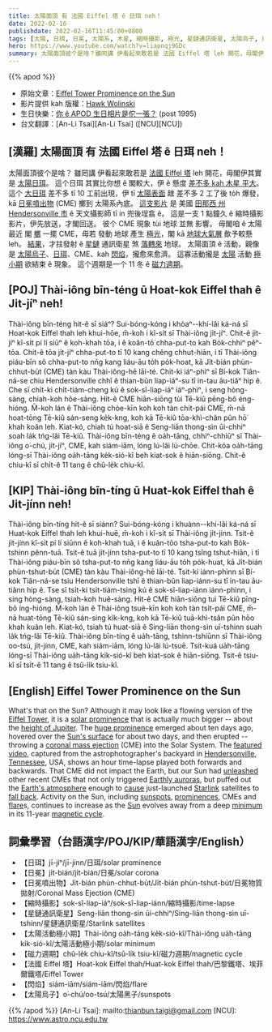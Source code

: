 ```yaml
---
title: 太陽面頂 有 法國 Eiffel 塔 ê 日珥 neh！
date: 2022-02-16
publishdate: 2022-02-16T11:45:00+0800
tags: [太陽, 日珥, 日冕, 太陽系, 木星, 縮時攝影, 極光, 星鏈通訊衛星, 太陽烏子, 烏子, 太陽活動極小期, 日冕噴出物, CME, 閃焰, 法國 Eiffel 塔, 磁力週期]
hero: https://www.youtube.com/watch?v=liapnqj9GDc
summary: 太陽面頂彼个是啥？雖罔講 伊看起來敢若是 法國 Eiffel 塔 leh 開花，毋閣伊其實是太陽日珥。
---
```


{{% apod %}}

- 原始文章：[Eiffel Tower Prominence on the Sun](https://apod.nasa.gov/apod/ap220216.html)
- 影片提供 kah 版權：[Hawk Wolinski](https://www.astrobin.com/users/AstroHawk/)
- 生日快樂：[你 ê APOD 生日相片是佗一張？](https://apod.nasa.gov/apod/calendar/allyears.html) (post 1995)
- 台文翻譯：[An-Li Tsai][An-Li Tsai] ([NCU][NCU])

## [漢羅] 太陽面頂 有 法國 Eiffel 塔 ê 日珥 neh！
太陽面頂彼个是啥？
雖罔講 伊看起來敢若是 [法國 Eiffel 塔][Eiffel Tower] leh 開花，毋閣伊其實是 [太陽日珥][solar prominence]。
這个日珥 其實比你想 ê 閣較大，伊 ê 懸度 [差不多 kah 木星 平大][height of Jupiter]。
這个 [大日珥][huge prominence t] 差不多 tī 10 工前出現，伊 tī [太陽表面][Sun's surface] 趖 差不多 2 工了後 to̍h 爆發，kā [日冕噴出物][coronal mass ejection] (CME) 擲到 太陽系內底。
[這支影片][featured video] 是 美國 [田那西 州][Tennessee] [Hendersonville 市][Hendersonville] ê 天文攝影師 tī in 兜後埕翕 ê。
這是一支 1 點鐘久 ê 縮時攝影影片，伊先放送，才閣回送。
彼个 CME 現象 tùi 地球 並無 影響。
毋閣咱 ê 太陽最近 閣 [擲][unleashed] 一擺 CME，毋若 發動 地球 產生 [極光][Earthly auroras t]，閣 kā [地球大氣層][Earth's atmosphere] 歕予較懸 leh。
[結果][cause]，才拄發射 ê [星鏈][Starlink] 通訊衛星 煞 [落轉來][fall back] 地球。
太陽面頂 ê 活動，親像是 [太陽烏子][sunspots]、[日珥][prominences]、CME、kah [閃焰][flare]，攏愈來愈濟。
這寡活動攏是 [太陽][Sun] 活動 [極小期][minimum] 欲結束 ê 現象。
這个週期是一个 11 冬 ê [磁力週期][magnetic cycle]。

## [POJ] Thài-iông bīn-téng ū Hoat-kok Eiffel thah ê Ji̍t-jíⁿ neh!
Thài-iông bīn-téng hit-ê sī siáⁿ?
Sui-bóng-kóng i khòaⁿ--khí-lâi ká-ná sī Hoat-kok Eiffel thah leh khui-hōe, m̄-koh i kî-si̍t sī Thài-iông ji̍t-jíⁿ.
Chit-ê ji̍t-jíⁿ kî-si̍t pí lí siūⁿ ê koh-khah tōa, i ê koân-tō͘ chha-put-to kah Bo̍k-chhiⁿ pêⁿ-tōa.
Chit-ê tōa ji̍t-jíⁿ chha-put-to tī 10 kang chêng chhut-hiān, i tī Thài-iông piáu-bīn sô chha-put-to nn̄g kang liáu-āu to̍h po̍k-hoat, kā Ji̍t-bián phùn-chhut-bu̍t  (CME) tàn kàu Thài-iông-hē lāi-té.
Chit-ki iáⁿ-phìⁿ sī Bí-kok Tiân-ná-se chiu Hendersonville chhī ê thian-bûn liap-iáⁿ-su tī in-tau āu-tiâⁿ hip ê.
Che sī chi̍t-ki chi̍t-tiám-cheng kú ê sok-sî-liap-iáⁿ iáⁿ-phìⁿ, i seng hòng-sàng, chiah-koh hôe-sàng.
Hit-ê CME hiān-siōng tùi Tē-kiû pēng-bô éng-hióng.
M̄-koh lán ê Thài-iông chòe-kīn koh koh tàn chi̍t-pái CME, m̄-nā hoat-tōng Tē-kiû sán-seng ke̍k-kng, koh kā Tē-kiû tōa-khì-chân pûn hō͘ khah koân leh.
Kiat-kó, chiah tú hoat-siā ê Seng-liān thong-sìn ūi-chhiⁿ soah la̍k tńg-lâi Tē-kiû.
Thài-iông bīn-téng ê oa̍h-tāng, chhiⁿ-chhiūⁿ sī Thài-iông o͘-chú, ji̍t-jíⁿ, CME, kah siám-iām, lóng lú-lâi lú-chōe.
Chit-kóa oa̍h-tāng lóng-sī Thài-iông oa̍h-tāng ke̍k-sió-kî beh kiat-sok ê hiān-siōng.
Chit-ê chiu-kî sī chi̍t-ê 11 tang ê chû-le̍k chiu-kî.

## [KIP] Thài-iông bīn-tíng ū Huat-kok Eiffel thah ê Ji̍t-jínn neh!
Thài-iông bīn-tíng hit-ê sī siánn?
Sui-bóng-kóng i khuànn--khí-lâi ká-ná sī Huat-kok Eiffel thah leh khui-huē, m̄-koh i kî-si̍t sī Thài-iông ji̍t-jínn.
Tsit-ê ji̍t-jínn kî-si̍t pí lí siūnn ê koh-khah tuā, i ê kuân-tōo tsha-put-to kah Bo̍k-tshinn pênn-tuā.
Tsit-ê tuā ji̍t-jínn tsha-put-to tī 10 kang tsîng tshut-hiān, i tī Thài-iông piáu-bīn sô tsha-put-to nn̄g kang liáu-āu to̍h po̍k-huat, kā Ji̍t-bián phùn-tshut-bu̍t  (CME) tàn kàu Thài-iông-hē lāi-té.
Tsit-ki iánn-phìnn sī Bí-kok Tiân-ná-se tsiu Hendersonville tshī ê thian-bûn liap-iánn-su tī in-tau āu-tiânn hip ê.
Tse sī tsi̍t-ki tsi̍t-tiám-tsing kú ê sok-sî-liap-iánn iánn-phìnn, i sing hòng-sàng, tsiah-koh huê-sàng.
Hit-ê CME hiān-siōng tuì Tē-kiû pīng-bô íng-hióng.
M̄-koh lán ê Thài-iông tsuè-kīn koh koh tàn tsi̍t-pái CME, m̄-nā huat-tōng Tē-kiû sán-sing ki̍k-kng, koh kā Tē-kiû tuā-khì-tsân pûn hōo khah kuân leh.
Kiat-kó, tsiah tú huat-siā ê Sing-liān thong-sìn uī-tshinn suah la̍k tńg-lâi Tē-kiû.
Thài-iông bīn-tíng ê ua̍h-tāng, tshinn-tshiūnn sī Thài-iông oo-tsú, ji̍t-jínn, CME, kah siám-iām, lóng lú-lâi lú-tsuē.
Tsit-kuá ua̍h-tāng lóng-sī Thài-iông ua̍h-tāng ki̍k-sió-kî beh kiat-sok ê hiān-siōng.
Tsit-ê tsiu-kî sī tsi̍t-ê 11 tang ê tsû-li̍k tsiu-kî.

## [English] Eiffel Tower Prominence on the Sun
What's that on the Sun?
Although it may look like a flowing version of the [Eiffel Tower][Eiffel Tower], it is a [solar prominence][solar prominence] that is actually much bigger -- about the [height of Jupiter][height of Jupiter].
The [huge prominence][huge prominence e] emerged about ten days ago, hovered over the [Sun's surface][Sun's surface] for about two days, and then erupted -- throwing a [coronal mass ejection][coronal mass ejection] (CME) into the Solar System.
The [featured video][featured video], captured from the astrophotographer's backyard in [Hendersonville][Hendersonville], [Tennessee][Tennessee], USA, shows an hour time-lapse played both forwards and backwards.
That CME did not impact the Earth, but our Sun had [unleashed][unleashed] other recent CMEs that not only triggered [Earthly auroras][Earthly auroras e], but puffed out the [Earth's atmosphere][Earth's atmosphere] enough to [cause][cause] just-launched [Starlink][Starlink] satellites to [fall back][fall back].
Activity on the Sun, including [sunspots][sunspots], [prominences][prominences], CMEs and [flare][flare]s, continues to increase as the [Sun][Sun] evolves away from a deep [minimum][minimum] in its 11-year [magnetic cycle][magnetic cycle].

## 詞彙學習（台語漢字/POJ/KIP/華語漢字/English）
- 【日珥】jī-jíⁿ/jī-jínn/日珥/solar prominence
- 【日冕】ji̍t-bián/ji̍t-bián/日冕/solar corona
- 【日冕噴出物】Ji̍t-bián phùn-chhut-bu̍t/Ji̍t-bián phùn-tshut-bu̍t/日冕物質拋射/Coronal Mass Ejection (CME)
- 【縮時攝影】sok-sî-liap-iáⁿ/sok-sî-liap-iánn/縮時攝影/time-lapse
- 【星鏈通訊衛星】Seng-liān thong-sìn ūi-chhiⁿ/Sing-liān thong-sìn uī-tshinn/星鏈通訊衛星/Starlink satellites
- 【太陽活動極小期】Thài-iông oa̍h-tāng ke̍k-sió-kî/Thài-iông ua̍h-tāng ki̍k-sió-kî/太陽活動極小期/solar minimum
- 【磁力週期】chû-le̍k chiu-kî/tsû-li̍k tsiu-kî/磁力週期/magnetic cycle
- 【法國 Eiffel 塔】Hoat-kok Eiffel thah/Huat-kok Eiffel thah/巴黎鐵塔、埃菲爾鐵塔/Eiffel Tower
- 【閃焰】siám-iām/siám-iām/閃焰/flare
- 【太陽烏子】o͘-chú/oo-tsú/太陽黑子/sunspots

{{% /apod %}}
[An-Li Tsai]: mailto:thianbun.taigi@gmail.com
[NCU]: https://www.astro.ncu.edu.tw


[Eiffel Tower]:https://en.wikipedia.org/wiki/Eiffel_Tower
[solar prominence]:https://en.wikipedia.org/wiki/Solar_prominence
[height of Jupiter]:https://spaceweathergallery.com/indiv_upload.php?upload_id=182268
[huge prominence e]:https://apod.nasa.gov/apod/ap220130.html
[huge prominence t]:https://apod.tw/daily/20220130/
[Sun's surface]:https://apod.nasa.gov/apod/ap111106.html
[coronal mass ejection]:https://www.nasa.gov/content/goddard/what-is-a-coronal-mass-ejection
[featured video]:https://www.astrobin.com/andagl/
[Hendersonville]:https://en.wikipedia.org/wiki/Hendersonville,_Tennessee
[Tennessee]:https://en.wikipedia.org/wiki/Tennessee
[unleashed]:http://1.bp.blogspot.com/-na-Ja9leWR0/TbbqCqVICcI/AAAAAAAAAHs/q6gQNaSY9Ts/s1600/IMG_1606.JPG
[Earthly auroras e]:https://apod.nasa.gov/apod/ap201109.html
[Earthly auroras t]:https://apod.tw/daily/20201109
[Earth's atmosphere]:https://www.nasa.gov/mission_pages/sunearth/science/atmosphere-layers2.html
[cause]:https://earthsky.org/space/40-starlink-satellites-doomed-by-geomagnetic-storm/
[Starlink]:https://en.wikipedia.org/wiki/Starlink
[fall back]:https://youtu.be/a7KUSN89-A0?t=68
[sunspots]:https://apod.nasa.gov/apod/ap150629.html
[prominences]:https://apod.nasa.gov/apod/ap150125.html
[flare]:https://apod.nasa.gov/apod/ap180902.html
[Sun]:https://spaceplace.nasa.gov/all-about-the-sun/en/
[minimum]:https://www.nasa.gov/mission_pages/sunearth/news/solarmin-max.html
[magnetic cycle]:https://en.wikipedia.org/wiki/Solar_cycle
